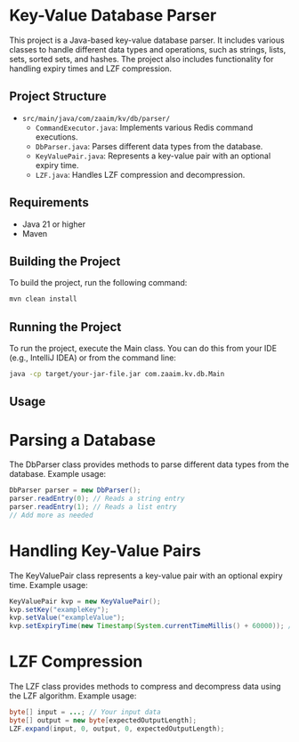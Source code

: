 # Key-Value Database Parser

This project is a Java-based key-value database parser. It includes various classes to handle different data types and operations, such as strings, lists, sets, sorted sets, and hashes. The project also includes functionality for handling expiry times and LZF compression.

## Project Structure

- `src/main/java/com/zaaim/kv/db/parser/`
  - `CommandExecutor.java`: Implements various Redis command executions.
  - `DbParser.java`: Parses different data types from the database.
  - `KeyValuePair.java`: Represents a key-value pair with an optional expiry time.
  - `LZF.java`: Handles LZF compression and decompression.

## Requirements

- Java 21 or higher
- Maven

## Building the Project

To build the project, run the following command:

```sh
mvn clean install
```
## Running the Project
To run the project, execute the Main class. You can do this from your IDE (e.g., IntelliJ IDEA) or from the command line:

```sh
java -cp target/your-jar-file.jar com.zaaim.kv.db.Main
```

## Usage
# Parsing a Database
The DbParser class provides methods to parse different data types from the database. Example usage:
    
```java
DbParser parser = new DbParser();
parser.readEntry(0); // Reads a string entry
parser.readEntry(1); // Reads a list entry
// Add more as needed
```
# Handling Key-Value Pairs
The KeyValuePair class represents a key-value pair with an optional expiry time. Example usage:

```java
KeyValuePair kvp = new KeyValuePair();
kvp.setKey("exampleKey");
kvp.setValue("exampleValue");
kvp.setExpiryTime(new Timestamp(System.currentTimeMillis() + 60000)); // Expires in 1 minute
```

# LZF Compression
The LZF class provides methods to compress and decompress data using the LZF algorithm. Example usage:

```java
byte[] input = ...; // Your input data
byte[] output = new byte[expectedOutputLength];
LZF.expand(input, 0, output, 0, expectedOutputLength);
```
